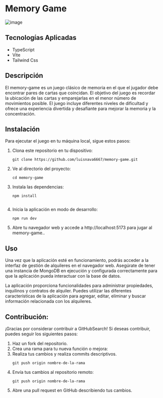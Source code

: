 # Memory Game

![image](https://github.com/luisnava6667/memory-game/assets/88040918/c75063ad-fd72-42bc-9089-44d006b58daa)

## Tecnologías Aplicadas

- TypeScript
- Vite
- Tailwind Css

## Descripción
El memory-game es un juego clásico de memoria en el que el jugador debe encontrar pares de cartas que coincidan. El objetivo del juego es recordar la ubicación de las cartas y emparejarlas en el menor número de movimientos posible. El juego incluye diferentes niveles de dificultad y ofrece una experiencia divertida y desafiante para mejorar la memoria y la concentración.

## Instalación
Para ejecutar el juego en tu máquina local, sigue estos pasos:
1. Clona este repositorio en tu dispositivo:

   ```shell
   git clone https://github.com/luisnava6667/memory-game.git

2. Ve al directorio del proyecto:
    ```shell
   cd memory-game

3. Instala las dependencias:
    ```shell
    npm install
    

4. Inicia la aplicación en modo de desarrollo:
    ```shell
    npm run dev
5. Abre tu navegador web y accede a http://localhost:5173 para jugar al memory-game..
## Uso
Una vez que la aplicación esté en funcionamiento, podrás acceder a la interfaz de gestión de alquileres en el navegador web. Asegúrate de tener una instancia de MongoDB en ejecución y configurada correctamente para que la aplicación pueda interactuar con la base de datos.

La aplicación proporciona funcionalidades para administrar propiedades, inquilinos y contratos de alquiler. Puedes utilizar las diferentes características de la aplicación para agregar, editar, eliminar y buscar información relacionada con los alquileres.

## Contribución:
¡Gracias por considerar contribuir a GitHubSearch! Si deseas contribuir, puedes seguir los siguientes pasos:
1. Haz un fork del repositorio.
2. Crea una rama para tu nueva función o mejora:
3. Realiza tus cambios y realiza commits descriptivos.
    ```shell
    git push origin nombre-de-la-rama
4. Envía tus cambios al repositorio remoto:
     ```shell
     git push origin nombre-de-la-rama
5. Abre una pull request en GitHub describiendo tus cambios.
